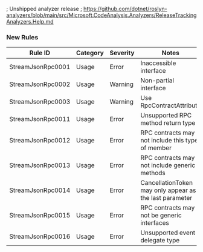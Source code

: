 ﻿; Unshipped analyzer release
; https://github.com/dotnet/roslyn-analyzers/blob/main/src/Microsoft.CodeAnalysis.Analyzers/ReleaseTrackingAnalyzers.Help.md

### New Rules

Rule ID | Category | Severity | Notes
--------|----------|----------|-------
StreamJsonRpc0001 | Usage | Error | Inaccessible interface
StreamJsonRpc0002 | Usage | Warning | Non-partial interface
StreamJsonRpc0003 | Usage | Warning | Use RpcContractAttribute
StreamJsonRpc0011 | Usage | Error | Unsupported RPC method return type
StreamJsonRpc0012 | Usage | Error | RPC contracts may not include this type of member
StreamJsonRpc0013 | Usage | Error | RPC contracts may not include generic methods
StreamJsonRpc0014 | Usage | Error | CancellationToken may only appear as the last parameter
StreamJsonRpc0015 | Usage | Error | RPC contracts may not be generic interfaces
StreamJsonRpc0016 | Usage | Error | Unsupported event delegate type
